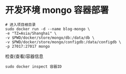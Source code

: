 # 开发环境 mongo 容器部署

```shell
# 进入项目根目录
sudo docker run -d --name blog-mongo \
-e "TZ=Asia/Shanghai" \
-v $PWD/docker/store/mongo/db:/data/db \
-v $PWD/docker/store/mongo/configdb:/data/configdb \
-p 27017:27017 mongo
```

检查(查看)容器信息

```shell
sudo docker inspect 容器ID
```
